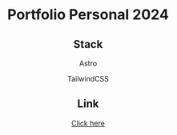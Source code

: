 <div align="center">

# Portfolio Personal 2024


## Stack

Astro

TailwindCSS

</div>

<div align="center">
  
  ## Link

  [Click here](#)

</div>
